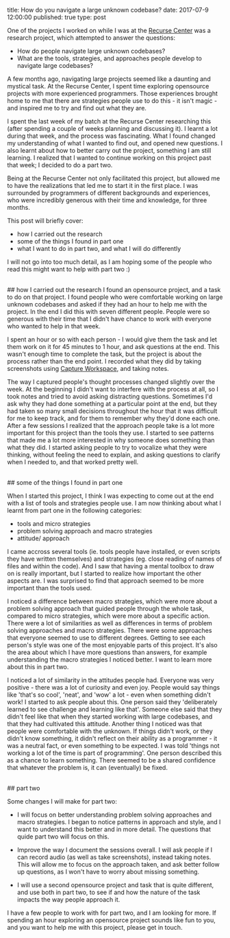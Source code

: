 title: How do you navigate a large unknown codebase?
date: 2017-07-9 12:00:00
published: true
type: post

One of the projects I worked on while I was at the [Recurse Center](https://www.recurse.com/) was a research project, which attempted to answer the questions:
- How do people navigate large unknown codebases? 
- What are the tools, strategies, and approaches people develop to navigate large codebases?

A few months ago, navigating large projects seemed like a daunting and mystical task.  At the Recurse Center, I spent time exploring opensource projects with more experienced programmers.  Those experiences brought home to me that there are strategies people use to do this - it isn't magic - and inspired me to try and find out what they are.

I spent the last week of my batch at the Recurse Center researching this (after spending a couple of weeks planning and discussing it).  I learnt a lot during that week, and the process was fascinating.  What I found changed my understanding of what I wanted to find out, and opened new questions.  I also learnt about how to better carry out the project, something I am still learning.  I realized that I wanted to continue working on this project past that week; I decided to do a part two.

Being at the Recurse Center not only facilitated this project, but allowed me to have the realizations that led me to start it in the first place. I was surrounded by programmers of different backgrounds and experiences, who were incredibly generous with their time and knowledge, for three months. 

This post will briefly cover:
- how I carried out the research
- some of the things I found in part one
- what I want to do in part two, and what I will do differently

I will not go into too much detail, as I am hoping some of the people who read this might want to help with part two :)


<br />
## how I carried out the research
I found an opensource project, and a task to do on that project.  I found people who were comfortable working on large unknown codebases and asked if they had an hour to help me with the project.  In the end I did this with seven different people.  People were so generous with their time that I didn't have chance to work with everyone who wanted to help in that week. 

I spent an hour or so with each person - I would give them the task and let them work on it for 45 minutes to 1 hour, and ask questions at the end.  This wasn't enough time to complete the task, but the project is about the process rather than the end point.  I recorded what they did by taking screenshots using [Capture Workspace](https://github.com/jasonaowen/capture-workspace), and taking notes. 

The way I captured people's thought processes changed slightly over the week.  At the beginning I didn't want to interfere with the process at all, so I took notes and tried to avoid asking distracting questions.  Sometimes I'd ask why they had done something at a particular point at the end, but they had taken so many small decisions throughout the hour that it was difficult for me to keep track, and for them to remember why they'd done each one.  After a few sessions I realized that the approach people take is a lot more important for this project than the tools they use.  I started to see patterns that made me a lot more interested in why someone does something than what they did. I started asking people to try to vocalize what they were thinking, without feeling the need to explain, and asking questions to clarify when I needed to, and that worked pretty well.


<br />
## some of the things I found in part one

When I started this project, I think I was expecting to come out at the end with a list of tools and strategies people use.  I am now thinking about what I learnt from part one in the following categories:

- tools and micro strategies 
- problem solving approach and macro strategies
- attitude/ approach 

I came accross several tools (ie. tools people have installed, or even scripts they have written themselves) and strategies (eg. close reading of names of files and within the code).  And I saw that having a mental toolbox to draw on is really important, but I started to realize how important the other aspects are.  I was surprised to find that approach seemed to be more important than the tools used. 

I noticed a difference between macro strategies, which were more about a problem solving approach that guided people through the whole task, compared to micro strategies, which were more about a specific action.  There were a lot of similarities as well as differences in terms of problem solving approaches and macro strategies.  There were some approaches that everyone seemed to use to different degrees.  Getting to see each person's style was one of the most enjoyable parts of this project.  It's also the area about which I have more questions than answers, for example understanding the macro strategies I noticed better. I want to learn more about this in part two. 

I noticed a lot of similarity in the attitudes people had.  Everyone was very positive - there was a lot of curiosity and even joy.  People would say things like 'that's so cool', 'neat', and 'wow' a lot - even when something didn't work!  I started to ask people about this.  One person said they 'deliberately learned to see challenge and learning like that'.  Someone else said that they didn't feel like that when they started working with large codebases, and that they had cultivated this attitude.  Another thing I noticed was that people were comfortable with the unknown.  If things didn't work, or they didn't know something, it didn't reflect on their ability as a programmer - it was a neutral fact, or even something to be expected.  I was told 'things not working a lot of the time is part of programming'.  One person described this as a chance to learn something.  There seemed to be a shared confidence that whatever the problem is, it can (eventually) be fixed.


<br />
## part two

Some changes I will make for part two:

* I will focus on better understanding problem solving approaches and macro strategies.  I began to notice patterns in approach and style, and I want to understand this better and in more detail.  The questions that quide part two will focus on this. 

* Improve the way I document the sessions overall. I will ask people if I can record audio (as well as take screenshots), instead taking notes.  This will allow me to focus on the approach taken, and ask better follow up questions, as I won't have to worry about missing something.

* I will use a second opensource project and task that is quite different, and use both in part two, to see if and how the nature of the task impacts the way people approach it. 

I have a few people to work with for part two, and I am looking for more.  If spending an hour exploring an opensource project sounds like fun to you, and you want to help me with this project, please get in touch.




